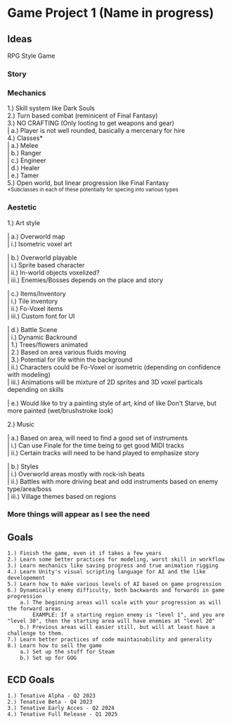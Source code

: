 # Game Project 1 (Name in progress)

## Ideas
RPG Style Game

### Story

### Mechanics
1.) Skill system like Dark Souls<br/>
2.) Turn based combat (reminicent of Final Fantasy)<br/>
3.) NO CRAFTING (Only looting to get weapons and gear)<br/>
|    a.) Player is not well rounded, basically a mercenary for hire<br/>
4.) Classes\* <br/>
|    a.) Melee<br/>
|    b.) Ranger<br/>
|    c.) Engineer<br/>
|    d.) Healer<br/>
|    e.) Tamer<br/>
5.) Open world, but linear progression like Final Fantasy<br/>
<sub> \*Subclasses in each of these potentially for specing into various types<br/> <sub/>

### Aestetic
1.) Art style<br/>

|    a.) Overworld map<br/>
|        i.) Isometric voxel art<br/>

|    b.) Overworld playable<br/>
|        i.) Sprite based character<br/>
|        ii.) In-world objects voxelized?<br/>
|        iii.) Enemies/Bosses depends on the place and story<br/>

|    c.) Items/Inventory<br/>
|        i.) Tile inventory<br/>
|        ii.) Fo-Voxel items<br/>
|        iii.) Custom font for UI<br/>

|    d.) Battle Scene<br/>
|        i.) Dynamic Backround<br/>
|            1.) Trees/flowers animated<br/>
|            2.) Based on area various fluids moving<br/>
|            3.) Potential for life within the background<br/>
|        ii.) Characters could be Fo-Voxel or isometric (depending on confidence with modeling)<br/>
|        iii.) Animations will be mixture of 2D sprites and 3D voxel particals depending on skills<br/>

|    e.) Would like to try a painting style of art, kind of like Don't Starve, but more painted (wet/brushstroke look)<br/>

2.) Music<br/>

|    a.) Based on area, will need to find a good set of instruments<br/>
|        i.) Can use Finale for the time being to get good MIDI tracks<br/>
|        ii.) Certain tracks will need to be hand played to emphasize story<br/>

|    b.) Styles<br/>
|        i.) Overworld areas mostly with rock-ish beats<br/>
|        ii.) Battles with more driving beat and odd instruments based on enemy type/area/boss<br/>
|        iii.) Village themes based on regions<br/>

### More things will appear as I see the need

## Goals

	1.) Finish the game, even it if takes a few years
	2.) Learn some better practices for modeling, worst skill in workflow
	3.) Learn mechanics like saving progress and true animation rigging
	4.) Learn Unity's visual scripting language for AI and the like developement
	5.) Learn how to make various levels of AI based on game progression
	6.) Dynamically enemy difficulty, both backwards and forwards in game progression
		a.) The beginning areas will scale with your progression as will the forward areas. 
			EXAMPLE: If a starting region enemy is "level 1", and you are "level 30", then the starting area will have enemies at "level 20"
		b.) Previous areas will easier still, but will at least have a challenge to them.
	7.) Learn better practices of code maintainability and generality 
	8.) Learn how to sell the game
		a.) Set up the stuff for Steam
		b.) Set up for GOG

## ECD Goals

	1.) Tenative Alpha - Q2 2023
	2.) Tenative Beta - Q4 2023
	3.) Tenative Early Acces - Q2 2024
	4.) Tenative Full Release - Q1 2025



